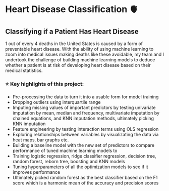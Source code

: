 # Heart Disease Classification 🫀
## Classifying if a Patient Has Heart Disease

1 out of every 4 deaths in the United States is caused by a form of preventable heart disease. With the ability of using machine learning to zoom into medical issues making deaths like these avoidable, my team and I undertook the challenge of building machine learning models to deduce whether a patient is at risk of developing heart disease based on their medical statistics. 

### ⭐️ Key highlights of this project:
- Pre-processing the data to turn it into a usable form for model training
- Dropping outliers using interquartile range 
- Imputing missing values of important predictors by testing univariate imputation by mean, median and frequency, multivariate imputation by chained equations, and KNN imputation methods, ultimately picking KNN imputation
- Feature engineering by testing interaction terms using OLS regression
- Exploring relationships between variables by visualizating the data via heat maps, bar graphs etc.
- Building a baseline model with the new set of predictors to compare performance of tuned machine learning models to
- Training logistic regression, ridge classifier regression, decision tree, random forest, reborn tree, boosting and KNN models
- Tuning hyperparameters of all the optimization models to see if it improves performance
- Ultimately picked random forest as the best classifier based on the F1 score which is a harmonic mean of the accuracy and precision scores

